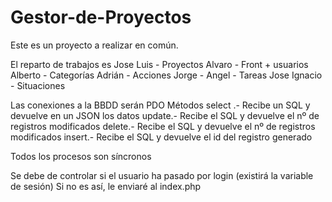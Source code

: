# Gestor-de-Proyectos

Este es un proyecto a realizar en común.

El reparto de trabajos es
  Jose Luis     - Proyectos
  Alvaro        - Front + usuarios
  Alberto       - Categorías
  Adrián        - Acciones
  Jorge - Angel - Tareas
  Jose Ignacio  - Situaciones

Las conexiones a la BBDD serán PDO
  Métodos
    select .- Recibe un SQL y devuelve en un JSON los datos
    update.-  Recibe el SQL y devuelve el nº de registros modificados
    delete.-  Recibe el SQL y devuelve el nº de registros modificados
    insert.-  Recibe el SQL y devuelve el id del registro generado
    
  Todos los procesos son síncronos
  
  Se debe de controlar si el usuario ha pasado por login (existirá la variable de sesión)
  Si no es así, le enviaré al index.php
